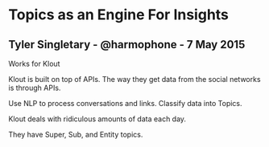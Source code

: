 # Topics as an Engine For Insights

## Tyler Singletary - @harmophone - 7 May 2015

Works for Klout

Klout is built on top of APIs. The way they get data from the social networks is through APIs.

Use NLP to process conversations and links. Classify data into Topics.

Klout deals with ridiculous amounts of data each day.

They have Super, Sub, and Entity topics.

